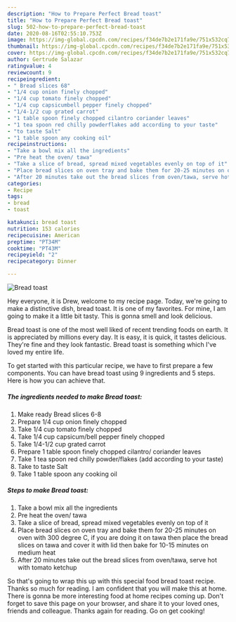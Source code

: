 ```yaml
---
description: "How to Prepare Perfect Bread toast"
title: "How to Prepare Perfect Bread toast"
slug: 502-how-to-prepare-perfect-bread-toast
date: 2020-08-16T02:55:10.753Z
image: https://img-global.cpcdn.com/recipes/f34de7b2e171fa9e/751x532cq70/bread-toast-recipe-main-photo.jpg
thumbnail: https://img-global.cpcdn.com/recipes/f34de7b2e171fa9e/751x532cq70/bread-toast-recipe-main-photo.jpg
cover: https://img-global.cpcdn.com/recipes/f34de7b2e171fa9e/751x532cq70/bread-toast-recipe-main-photo.jpg
author: Gertrude Salazar
ratingvalue: 4
reviewcount: 9
recipeingredient:
- " Bread slices 68"
- "1/4 cup onion finely chopped"
- "1/4 cup tomato finely chopped"
- "1/4 cup capsicumbell pepper finely chopped"
- "1/4-1/2 cup grated carrot"
- "1 table spoon finely chopped cilantro coriander leaves"
- "1 tea spoon red chilly powderflakes add according to your taste"
- "to taste Salt"
- "1 table spoon any cooking oil"
recipeinstructions:
- "Take a bowl mix all the ingredients"
- "Pre heat the oven/ tawa"
- "Take a slice of bread, spread mixed vegetables evenly on top of it"
- "Place bread slices on oven tray and bake them for 20-25 minutes on oven with 300 degree C, if you are doing it on tawa then place the bread slices on tawa and cover it with lid then bake for 10-15 minutes on medium heat"
- "After 20 minutes take out the bread slices from oven/tawa, serve hot with tomato ketchup"
categories:
- Recipe
tags:
- bread
- toast

katakunci: bread toast 
nutrition: 153 calories
recipecuisine: American
preptime: "PT34M"
cooktime: "PT43M"
recipeyield: "2"
recipecategory: Dinner

---
```



![Bread toast](https://img-global.cpcdn.com/recipes/f34de7b2e171fa9e/751x532cq70/bread-toast-recipe-main-photo.jpg)

Hey everyone, it is Drew, welcome to my recipe page. Today, we're going to make a distinctive dish, bread toast. It is one of my favorites. For mine, I am going to make it a little bit tasty. This is gonna smell and look delicious.



Bread toast is one of the most well liked of recent trending foods on earth. It is appreciated by millions every day. It is easy, it is quick, it tastes delicious. They're fine and they look fantastic. Bread toast is something which I've loved my entire life.


To get started with this particular recipe, we have to first prepare a few components. You can have bread toast using 9 ingredients and 5 steps. Here is how you can achieve that.

<!--inarticleads1-->

##### The ingredients needed to make Bread toast:

1. Make ready  Bread slices 6-8
1. Prepare 1/4 cup onion finely chopped
1. Take 1/4 cup tomato finely chopped
1. Take 1/4 cup capsicum/bell pepper finely chopped
1. Take 1/4-1/2 cup grated carrot
1. Prepare 1 table spoon finely chopped cilantro/ coriander leaves
1. Take 1 tea spoon red chilly powder/flakes (add according to your taste)
1. Take to taste Salt
1. Take 1 table spoon any cooking oil




<!--inarticleads2-->

##### Steps to make Bread toast:

1. Take a bowl mix all the ingredients
1. Pre heat the oven/ tawa
1. Take a slice of bread, spread mixed vegetables evenly on top of it
1. Place bread slices on oven tray and bake them for 20-25 minutes on oven with 300 degree C, if you are doing it on tawa then place the bread slices on tawa and cover it with lid then bake for 10-15 minutes on medium heat
1. After 20 minutes take out the bread slices from oven/tawa, serve hot with tomato ketchup




So that's going to wrap this up with this special food bread toast recipe. Thanks so much for reading. I am confident that you will make this at home. There is gonna be more interesting food at home recipes coming up. Don't forget to save this page on your browser, and share it to your loved ones, friends and colleague. Thanks again for reading. Go on get cooking!
